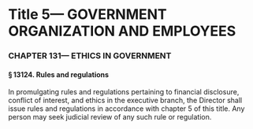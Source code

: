 
# Title 5— GOVERNMENT ORGANIZATION AND EMPLOYEES
### CHAPTER 131— ETHICS IN GOVERNMENT
#### § 13124. Rules and regulations

In promulgating rules and regulations pertaining to financial disclosure, conflict of interest, and ethics in the executive branch, the Director shall issue rules and regulations in accordance with chapter 5 of this title. Any person may seek judicial review of any such rule or regulation.
